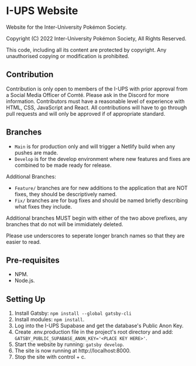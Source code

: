 # I-UPS Website
Website for the Inter-University Pokémon Society.

Copyright (C) 2022 Inter-University Pokémon Society, All Rights Reserved.

This code, including all its content are protected by copyright. Any unauthorised copying or modification is prohibited.

## Contribution
Contribution is only open to members of the I-UPS with prior approval from a Social Media Officer of Comté. Please ask in the Discord for more information. Contributors must have a reasonable level of experience with HTML, CSS, JavaScript and React. All contributions will have to go through pull requests and will only be approved if of appropriate standard.

## Branches
- ```Main``` is for production only and will trigger a Netlify build when any pushes are made.
- ```Develop``` is for the develop environment where new features and fixes are combined to be made ready for release.

Additional Branches:
- ```Feature/``` branches are for new additions to the application that are NOT fixes, they should be descriptively named.
- ```Fix/``` branches are for bug fixes and should be named briefly describing what fixes they include.

Additional branches MUST begin with either of the two above prefixes, any branches that do not will be immidiately deleted.

Please use underscores to seperate longer branch names so that they are easier to read.

## Pre-requisites
- NPM.
- Node.js.

## Setting Up
1. Install Gatsby: ```npm install --global gatsby-cli```
2. Install modules: ```npm install```.
3. Log into the I-UPS Supabase and get the database's Public Anon Key.
4. Create .env.production file in the project's root directory and add: ```GATSBY_PUBLIC_SUPABASE_ANON_KEY='<PLACE KEY HERE>'```.
5. Start the website by running: ```gatsby develop```.
6. The site is now running at http://localhost:8000.
7. Stop the site with control + c.

